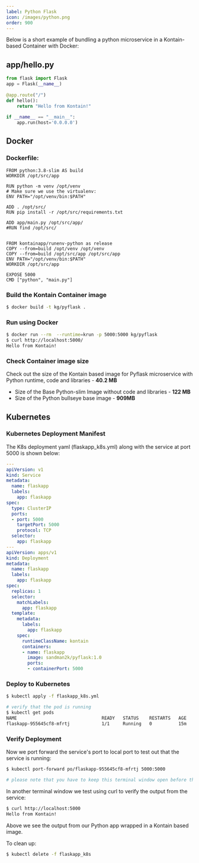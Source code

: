 ```yaml
---
label: Python Flask
icon: /images/python.png
order: 900
---
```


Below is a short example of bundling a python microservice in a Kontain-based Container with Docker:

## app/hello.py

```python
from flask import Flask
app = Flask(__name__)
 
@app.route("/")
def hello():
    return "Hello from Kontain!"
 
if __name__ == "__main__":
    app.run(host='0.0.0.0')
```

## Docker
### Dockerfile:

```shell
FROM python:3.8-slim AS build
WORKDIR /opt/src/app
 
RUN python -m venv /opt/venv
# Make sure we use the virtualenv:
ENV PATH="/opt/venv/bin:$PATH"
 
ADD . /opt/src/
RUN pip install -r /opt/src/requirements.txt
 
ADD app/main.py /opt/src/app/
#RUN find /opt/src/
 
 
FROM kontainapp/runenv-python as release
COPY --from=build /opt/venv /opt/venv
COPY --from=build /opt/src/app /opt/src/app
ENV PATH="/opt/venv/bin:$PATH"
WORKDIR /opt/src/app
 
EXPOSE 5000
CMD ["python", "main.py"]
```

### Build the Kontain Container image

```sh
$ docker build -t kg/pyflask .
```

### Run using Docker

```sh
$ docker run --rm  --runtime=krun -p 5000:5000 kg/pyflask
$ curl http://localhost:5000/
Hello from Kontain!
```

### Check Container image size
Check out the size of the Kontain based image for Pyflask microservice with Python runtime, code and libraries - **40.2 MB**
- Size of the Base Python-slim Image without code and libraries - **122 MB**
- Size of the Python bullseye base image - **909MB**

## Kubernetes
### Kubernetes Deployment Manifest
The K8s deployment yaml (flaskapp_k8s.yml) along with the service at port 5000 is shown below:
```yaml
---
apiVersion: v1
kind: Service
metadata:
  name: flaskapp
  labels:
    app: flaskapp
spec:
  type: ClusterIP 
  ports:
  - port: 5000
    targetPort: 5000
    protocol: TCP
  selector:
    app: flaskapp
---
apiVersion: apps/v1
kind: Deployment
metadata:
  name: flaskapp
  labels:
    app: flaskapp
spec:
  replicas: 1
  selector:
    matchLabels:
      app: flaskapp
  template:
    metadata:
      labels:
        app: flaskapp
    spec:
      runtimeClassName: kontain
      containers:
      - name: flaskapp
        image: sandman2k/pyflask:1.0
        ports:
        - containerPort: 5000
```

### Deploy to Kubernetes
```bash
$ kubectl apply -f flaskapp_k8s.yml

# verify that the pod is running
$ kubectl get pods
NAME                                READY   STATUS    RESTARTS   AGE
flaskapp-955645cf8-mfrtj            1/1     Running   0          15m
```

### Verify Deployment
Now we port forward the service's port to local port to test out that the service is running:
```bash
$ kubectl port-forward po/flaskapp-955645cf8-mfrtj 5000:5000

# please note that you have to keep this terminal window open before the next step
```

In another terminal window we test using curl to verify the output from the service:
```bash
$ curl http://localhost:5000
Hello from Kontain!
```

Above we see the output from our Python app wrapped in a Kontain based image.

To clean up:
```bash
$ kubectl delete -f flaskapp_k8s
```
